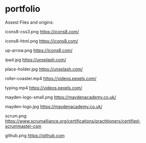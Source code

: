 # portfolio

Assest Files and origins:

icons8-css3.png
https://icons8.com/

icons8-html.png
https://icons8.com/

up-arrow.png
https://icons8.com/

ipad.jpg
https://unsplash.com/

place-holder.jpg
https://unsplash.com/

roller-coaster.mp4
https://videos.pexels.com/

typing.mp4
https://videos.pexels.com/

mayden-logo-small.png
https://maydenacademy.co.uk/

mayden-logo.jpg
https://maydenacademy.co.uk/

scrum.png
https://www.scrumalliance.org/certifications/practitioners/certified-scrummaster-csm

github.png
https://github.com

